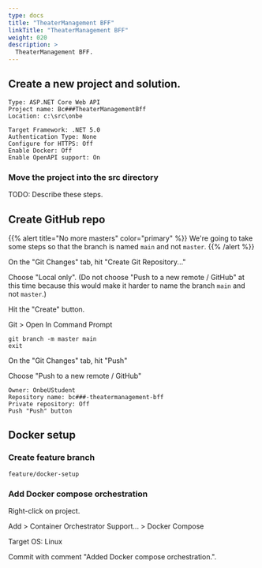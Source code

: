 ```yaml
---
type: docs
title: "TheaterManagement BFF"
linkTitle: "TheaterManagement BFF"
weight: 020
description: >
  TheaterManagement BFF.
---
```


## Create a new project and solution.

~~~
Type: ASP.NET Core Web API
Project name: Bc###TheaterManagementBff
Location: c:\src\onbe

Target Framework: .NET 5.0
Authentication Type: None
Configure for HTTPS: Off
Enable Docker: Off
Enable OpenAPI support: On
~~~

### Move the project into the src directory

TODO: Describe these steps.

## Create GitHub repo

{{% alert title="No more masters" color="primary" %}}
We're going to take some steps so that the branch is named `main` and not `master`.
{{% /alert %}}

On the "Git Changes" tab, hit "Create Git Repository..."

Choose "Local only". (Do not choose "Push to a new remote / GitHub" at this time because this would make it harder to name the branch `main` and not `master`.)

Hit the "Create" button.

Git > Open In Command Prompt

~~~
git branch -m master main
exit
~~~

On the "Git Changes" tab, hit "Push"

Choose "Push to a new remote / GitHub"

~~~
Owner: OnbeUStudent
Repository name: bc###-theatermanagement-bff
Private repository: Off
Push "Push" button
~~~

## Docker setup

### Create feature branch

~~~
feature/docker-setup
~~~

### Add Docker compose orchestration

Right-click on project.

Add > Container Orchestrator Support... > Docker Compose

Target OS: Linux

Commit with comment "Added Docker compose orchestration.".

